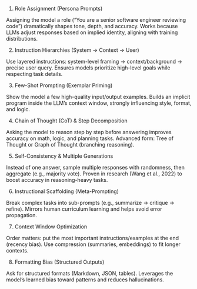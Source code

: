 1. Role Assignment (Persona Prompts)  

  Assigning the model a role (“You are a senior software engineer reviewing code”) dramatically shapes tone, depth, and accuracy.
  Works because LLMs adjust responses based on implied identity, aligning with training distributions.

2. Instruction Hierarchies (System → Context → User)

  Use layered instructions: system-level framing → context/background → precise user query.
  Ensures models prioritize high-level goals while respecting task details.

3. Few-Shot Prompting (Exemplar Priming)

  Show the model a few high-quality input/output examples.
  Builds an implicit program inside the LLM’s context window, strongly influencing style, format, and logic.

4. Chain of Thought (CoT) & Step Decomposition

  Asking the model to reason step by step before answering improves accuracy on math, logic, and planning tasks.
  Advanced form: Tree of Thought or Graph of Thought (branching reasoning).

5. Self-Consistency & Multiple Generations

  Instead of one answer, sample multiple responses with randomness, then aggregate (e.g., majority vote).
  Proven in research (Wang et al., 2022) to boost accuracy in reasoning-heavy tasks.

6. Instructional Scaffolding (Meta-Prompting)

  Break complex tasks into sub-prompts (e.g., summarize → critique → refine).
  Mirrors human curriculum learning and helps avoid error propagation.

7. Context Window Optimization

  Order matters: put the most important instructions/examples at the end (recency bias).
  Use compression (summaries, embeddings) to fit longer contexts.

8. Formatting Bias (Structured Outputs)

  Ask for structured formats (Markdown, JSON, tables).
  Leverages the model’s learned bias toward patterns and reduces hallucinations.
